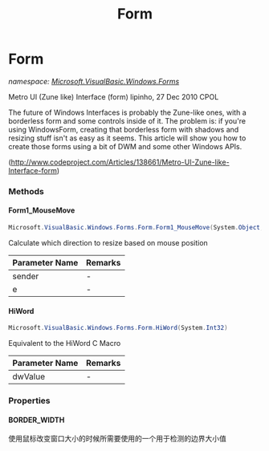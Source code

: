 ﻿---
title: Form
---

# Form
_namespace: [Microsoft.VisualBasic.Windows.Forms](N-Microsoft.VisualBasic.Windows.Forms.html)_

Metro UI (Zune like) Interface (form)
 lipinho, 27 Dec 2010 CPOL

 The future of Windows Interfaces is probably the Zune-like ones, with a borderless form and some controls inside of it.
 The problem is: if you're using WindowsForm, creating that borderless form with shadows and resizing stuff isn't as easy as it seems.
 This article will show you how to create those forms using a bit of DWM and some other Windows APIs.

 (http://www.codeproject.com/Articles/138661/Metro-UI-Zune-like-Interface-form)

### Methods

#### Form1_MouseMove
```csharp
Microsoft.VisualBasic.Windows.Forms.Form.Form1_MouseMove(System.Object,System.Windows.Forms.MouseEventArgs)
```
Calculate which direction to resize based on mouse position

|Parameter Name|Remarks|
|--------------|-------|
|sender|-|
|e|-|


#### HiWord
```csharp
Microsoft.VisualBasic.Windows.Forms.Form.HiWord(System.Int32)
```
Equivalent to the HiWord C Macro

|Parameter Name|Remarks|
|--------------|-------|
|dwValue|-|




### Properties

#### BORDER_WIDTH
使用鼠标改变窗口大小的时候所需要使用的一个用于检测的边界大小值

